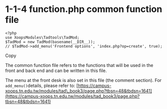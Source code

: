 # 1-1-4 function.php common function file

```text
<?php
use XoopsModules\Tadtools\TadMod;
$TadMod = new TadMod(basename(__DIR__));
// $TadMod->add_menu('Frontend options', 'index.php?op=create', true);
```

Copy

The common function file refers to the functions that will be used in the front and back end and can be written in this file.

The menu at the front desk is also set in this file \(the comment section\). For `add_menu()`details, please refer to: [https://campus-xoops.tn.edu.tw/modules/tad\_book3/page.php?tbsn=48&tbdsn=1641](https://campus-xoops.tn.edu.tw/modules/tad_book3/page.php?tbsn=48&tbdsn=1641)

